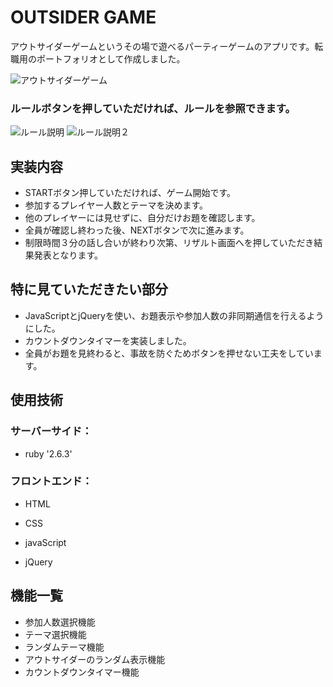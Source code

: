 # OUTSIDER GAME

アウトサイダーゲームというその場で遊べるパーティーゲームのアプリです。転職用のポートフォリオとして作成しました。


![アウトサイダーゲーム ](https://i.gyazo.com/04ac50303906ab33084687d98b887a2c.png)

### ルールボタンを押していただければ、ルールを参照できます。

![ルール説明 ](https://i.gyazo.com/a41d7994f7c0936327a790bd17a7161b.png)
![ルール説明２ ](https://i.gyazo.com/a41d7994f7c0936327a790bd17a7161b.png)

## 実装内容

* STARTボタン押していただければ、ゲーム開始です。
* 参加するプレイヤー人数とテーマを決めます。
* 他のプレイヤーには見せずに、自分だけお題を確認します。
* 全員が確認し終わった後、NEXTボタンで次に進みます。
* 制限時間３分の話し合いが終わり次第、リザルト画面へを押していただき結果発表となります。

## 特に見ていただきたい部分

* JavaScriptとjQueryを使い、お題表示や参加人数の非同期通信を行えるようにした。
* カウントダウンタイマーを実装しました。
* 全員がお題を見終わると、事故を防ぐためボタンを押せない工夫をしています。

## 使用技術

### サーバーサイド：

* ruby '2.6.3'


### フロントエンド：

* HTML
* CSS

* javaScript
* jQuery

## 機能一覧

* 参加人数選択機能
* テーマ選択機能
* ランダムテーマ機能
* アウトサイダーのランダム表示機能
* カウントダウンタイマー機能